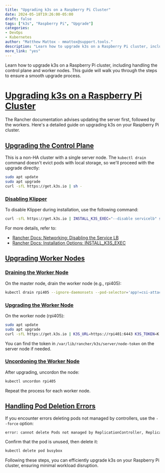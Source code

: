 ```yaml
---
title: "Upgrading k3s on a Raspberry Pi Cluster"
date: 2024-05-18T19:26:00-05:00
draft: false
tags: ["k3s", "Raspberry Pi", "Upgrade"]
categories:
- DevOps
- Kubernetes
author: "Matthew Mattox - mmattox@support.tools."
description: "Learn how to upgrade k3s on a Raspberry Pi cluster, including handling control plane and worker nodes."
more_link: "yes"
---
```


Learn how to upgrade k3s on a Raspberry Pi cluster, including handling the control plane and worker nodes. This guide will walk you through the steps to ensure a smooth upgrade process.

<!--more-->

# [Upgrading k3s on a Raspberry Pi Cluster](#upgrading-k3s-on-a-raspberry-pi-cluster)

The Rancher documentation advises updating the server first, followed by the workers. Here's a detailed guide on upgrading k3s on your Raspberry Pi cluster.

## [Upgrading the Control Plane](#upgrading-the-control-plane)

This is a non-HA cluster with a single server node. The `kubectl drain` command doesn't evict pods with local storage, so we'll proceed with the upgrade directly:

```bash
sudo apt update
sudo apt upgrade
curl -sfL https://get.k3s.io | sh -
```

### [Disabling Klipper](#disabling-klipper)

To disable Klipper during installation, use the following command:

```bash
curl -sfL https://get.k3s.io | INSTALL_K3S_EXEC="--disable servicelb" sh -
```

For more details, refer to:

- [Rancher Docs: Networking: Disabling the Service LB](https://rancher.com/docs/k3s/latest/en/networking/)
- [Rancher Docs: Installation Options: INSTALL_K3S_EXEC](https://rancher.com/docs/k3s/latest/en/installation/install-options/)

## [Upgrading Worker Nodes](#upgrading-worker-nodes)

### [Draining the Worker Node](#draining-the-worker-node)

On the master node, drain the worker node (e.g., rpi405):

```bash
kubectl drain rpi405 --ignore-daemonsets --pod-selector='app!=csi-attacher,app!=csi-provisioner'
```

### [Upgrading the Worker Node](#upgrading-the-worker-node)

On the worker node (rpi405):

```bash
sudo apt update
sudo apt upgrade
curl -sfL https://get.k3s.io | K3S_URL=https://rpi401:6443 K3S_TOKEN=K... sh -
```

You can find the token in `/var/lib/rancher/k3s/server/node-token` on the server node if needed.

### [Uncordoning the Worker Node](#uncordoning-the-worker-node)

After upgrading, uncordon the node:

```bash
kubectl uncordon rpi405
```

Repeat the process for each worker node.

## [Handling Pod Deletion Errors](#handling-pod-deletion-errors)

If you encounter errors deleting pods not managed by controllers, use the `--force` option:

```bash
error: cannot delete Pods not managed by ReplicationController, ReplicaSet, Job, DaemonSet or StatefulSet (use --force to override): default/busybox
```

Confirm that the pod is unused, then delete it:

```bash
kubectl delete pod busybox
```

Following these steps, you can efficiently upgrade k3s on your Raspberry Pi cluster, ensuring minimal workload disruption.
